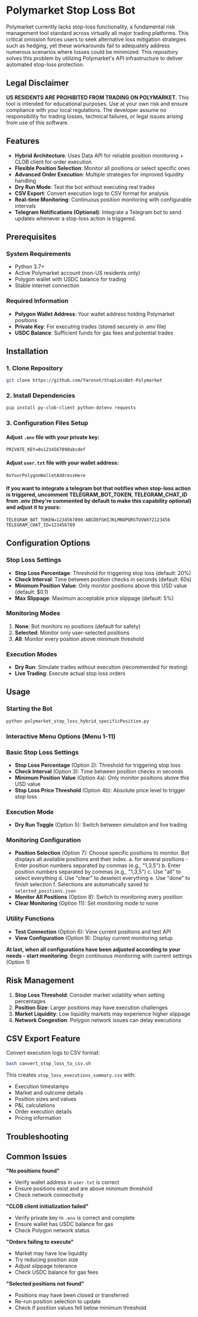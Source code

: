 # Polymarket Stop Loss Bot

Polymarket currently lacks stop-loss functionality, a fundamental risk management tool standard across virtually all major trading platforms. This critical omission forces users to seek alternative loss mitigation strategies such as hedging, yet these workarounds fail to adequately address numerous scenarios where losses could be minimized. This repository solves this problem by utilizing Polymarket's API infrastructure to deliver automated stop-loss protection.

## Legal Disclaimer

**US RESIDENTS ARE PROHIBITED FROM TRADING ON POLYMARKET.** This tool is intended for educational purposes. Use at your own risk and ensure compliance with your local regulations.
The developer assume no responsibility for trading losses, technical failures, or legal issues arising from use of this software.

## Features

- **Hybrid Architecture**: Uses Data API for reliable position monitoring + CLOB client for order execution
- **Flexible Position Selection**: Monitor all positions or select specific ones
- **Advanced Order Execution**: Multiple strategies for improved liquidity handling
- **Dry Run Mode**: Test the bot without executing real trades
- **CSV Export**: Convert execution logs to CSV format for analysis
- **Real-time Monitoring**: Continuous position monitoring with configurable intervals
- **Telegram Notifications (Optional)**: Integrate a Telegram bot to send updates whenever a stop-loss action is triggered.

## Prerequisites

### System Requirements
- Python 3.7+
- Active Polymarket account (non-US residents only)
- Polygon wallet with USDC balance for trading
- Stable internet connection

### Required Information
- **Polygon Wallet Address**: Your wallet address holding Polymarket positions
- **Private Key**: For executing trades (stored securely in .env file)
- **USDC Balance**: Sufficient funds for gas fees and potential trades

## Installation

### 1. Clone Repository
```bash
git clone https://github.com/Yaronot/StopLossBot-Polymarket
```

### 2. Install Dependencies
```bash
pip install py-clob-client python-dotenv requests
```

### 3. Configuration Files Setup

#### Adjust `.env` file with your private key:
```
PRIVATE_KEY=0x1234567890abcdef
```

#### Adjust `user.txt` file with your wallet address:
```
0xYourPolygonWalletAddressHere
```
#### If you want to integrate a telegram bot that notifies when stop-loss action is triggered, uncomment TELEGRAM_BOT_TOKEN, TELEGRAM_CHAT_ID from .env (they're commented by default to make this capability optional) and adjust it to yours:
```
TELEGRAM_BOT_TOKEN=1234567890:ABCDEFGHIJKLMNOPQRSTUVWXYZ123456
TELEGRAM_CHAT_ID=123456789
```



## Configuration Options

### Stop Loss Settings
- **Stop Loss Percentage**: Threshold for triggering stop loss (default: 20%)
- **Check Interval**: Time between position checks in seconds (default: 60s)
- **Minimum Position Value**: Only monitor positions above this USD value (default: $0.1)
- **Max Slippage**: Maximum acceptable price slippage (default: 5%)

### Monitoring Modes
1. **None**: Bot monitors no positions (default for safety)
2. **Selected**: Monitor only user-selected positions
3. **All**: Monitor every position above minimum threshold

### Execution Modes
- **Dry Run**: Simulate trades without execution (recommended for testing)
- **Live Trading**: Execute actual stop loss orders

## Usage

### Starting the Bot
```bash
python polymarket_stop_loss_hybrid_specificPosition.py
```

### Interactive Menu Options (Menu 1-11)

### Basic Stop Loss Settings
- **Stop Loss Percentage** (Option 2): Threshold for triggering stop loss
- **Check Interval** (Option 3): Time between position checks in seconds
- **Minimum Position Value** (Option 4a): Only monitor positions above this USD value
- **Stop Loss Price Threshold** (Option 4b): Absolute price level to trigger stop loss

### Execution Mode
- **Dry Run Toggle** (Option 5): Switch between simulation and live trading

### Monitoring Configuration
- **Position Selection** (Option 7): Choose specific positions to monitor. Bot displays all available positions and their index.
  a. for several positions - Enter position numbers separated by commas (e.g., "1,3,5")
  b. Enter position numbers separated by commas (e.g., "1,3,5")
  c. Use "all" to select everything
  d. Use "clear" to deselect everything
  e. Use "done" to finish selection
  f. Selections are automatically saved to `selected_positions.json`
- **Monitor All Positions** (Option 8): Switch to monitoring every position
- **Clear Monitoring** (Option 11): Set monitoring mode to none

### Utility Functions
- **Test Connection** (Option 6): View current positions and test API
- **View Configuration** (Option 9): Display current monitoring setup

**At last, when all configurations have been adjusted according to your needs - start monitoring**: Begin continuous monitoring with current settings (Option 1)

## Risk Management

1. **Stop Loss Threshold**: Consider market volatility when setting percentages
2. **Position Size**: Larger positions may have execution challenges
3. **Market Liquidity**: Low liquidity markets may experience higher slippage
4. **Network Congestion**: Polygon network issues can delay executions

## CSV Export Feature

Convert execution logs to CSV format:
```bash
bash convert_stop_loss_to_csv.sh
```

This creates `stop_loss_executions_summary.csv` with:
- Execution timestamps
- Market and outcome details
- Position sizes and values
- P&L calculations
- Order execution details
- Pricing information

## Troubleshooting

## Common Issues

**"No positions found"**
- Verify wallet address in `user.txt` is correct
- Ensure positions exist and are above minimum threshold
- Check network connectivity

**"CLOB client initialization failed"**
- Verify private key in `.env` is correct and complete
- Ensure wallet has USDC balance for gas
- Check Polygon network status

**"Orders failing to execute"**
- Market may have low liquidity
- Try reducing position size
- Adjust slippage tolerance
- Check USDC balance for gas fees

**"Selected positions not found"**
- Positions may have been closed or transferred
- Re-run position selection to update
- Check if position values fell below minimum threshold

